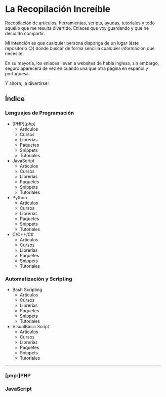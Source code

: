 # La Recopilación Increíble

Recopilación de artículos, herramientas, scripts, ayudas, tutoriales y todo aquello que me resulta divertido. Enlaces que voy guardando y que he decidido compartir.

Mi intención es que cualquier persona disponga de un lugar (éste repositorio :wink:) donde buscar de forma sencilla cualquier información que necesite.

En su mayoría, los enlaces llevan a websites de habla inglesa, sin embargo, seguro aparecerá de vez en cuando una que otra página en español y portuguesa.

Y ahora, ¡a divertirse!

## Índice

### Lenguajes de Programación
* [PHP][php]
    * Artículos
    * Cursos
    * Librerías
    * Paquetes
    * Snippets
    * Tutoriales
* JavaScript
    * Artículos
    * Cursos
    * Librerías
    * Paquetes
    * Snippets
    * Tutoriales
* Python
    * Artículos
    * Cursos
    * Librerías
    * Paquetes
    * Snippets
    * Tutoriales
* C/C++/C#
    * Artículos
    * Cursos
    * Librerías
    * Paquetes
    * Snippets
    * Tutoriales

### Automatización y Scripting
* Bash Scripting
    * Artículos
    * Cursos
    * Librerías
    * Paquetes
    * Snippets
    * Tutoriales
* VisualBasic Script
    * Artículos
    * Cursos
    * Librerías
    * Paquetes
    * Snippets
    * Tutoriales

----------

### [php:]PHP

### JavaScript
